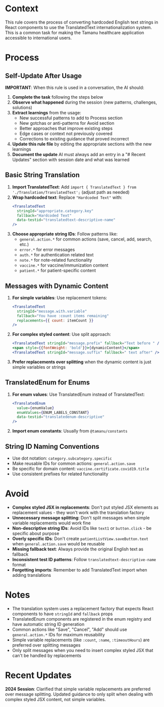 # Context

This rule covers the process of converting hardcoded English text strings in React components to use the TranslatedText internationalization system. This is a common task for making the Tamanu healthcare application accessible to international users.

# Process

## Self-Update After Usage

**IMPORTANT**: When this rule is used in a conversation, the AI should:

1. **Complete the task** following the steps below
2. **Observe what happened** during the session (new patterns, challenges, solutions)
3. **Extract learnings** from the usage:
   - New successful patterns to add to Process section
   - New gotchas or anti-patterns for Avoid section
   - Better approaches that improve existing steps
   - Edge cases or context not previously covered
   - Corrections to existing guidance that proved incorrect
4. **Update this rule file** by editing the appropriate sections with the new learnings
5. **Document the update** AI must always add an entry in a "# Recent Updates" section with session date and what was learned

## Basic String Translation

1. **Import TranslatedText**: Add `import { TranslatedText } from './Translation/TranslatedText';` (adjust path as needed)
2. **Wrap hardcoded text**: Replace `"Hardcoded Text"` with:
   ```jsx
   <TranslatedText
     stringId="appropriate.category.key"
     fallback="Hardcoded Text"
     data-testid="translatedtext-descriptive-name"
   />
   ```
3. **Choose appropriate string IDs**: Follow patterns like:
   - `general.action.*` for common actions (save, cancel, add, search, etc.)
   - `error.*` for error messages
   - `auth.*` for authentication related text
   - `note.*` for note-related functionality
   - `vaccine.*` for vaccine/immunization content
   - `patient.*` for patient-specific content

## Messages with Dynamic Content

1. **For simple variables**: Use replacement tokens:
   ```jsx
   <TranslatedText
     stringId="message.with.variable"
     fallback="You have :count items remaining"
     replacements={{ count: itemCount }}
   />
   ```
2. **For complex styled content**: Use split approach:
   ```jsx
   <TranslatedText stringId="message.prefix" fallback="Text before " />
   <span style={{fontWeight: 'bold'}}>{dynamicContent}</span>
   <TranslatedText stringId="message.suffix" fallback=" text after" />
   ```
3. **Prefer replacements over splitting** when the dynamic content is just simple variables or strings

## TranslatedEnum for Enums

1. **For enum values**: Use TranslatedEnum instead of TranslatedText:
   ```jsx
   <TranslatedEnum
     value={enumValue}
     enumValues={ENUM_LABELS_CONSTANT}
     data-testid="translatedenum-descriptive"
   />
   ```
2. **Import enum constants**: Usually from `@tamanu/constants`

## String ID Naming Conventions

- Use dot notation: `category.subcategory.specific`
- Make reusable IDs for common actions: `general.action.save`
- Be specific for domain content: `vaccine.certificate.covid19.title`
- Use consistent prefixes for related functionality

# Avoid

- **Complex styled JSX in replacements**: Don't put styled JSX elements as replacement values - they won't work with the translation factory
- **Unnecessary message splitting**: Don't split messages when simple variable replacements would work fine
- **Non-descriptive string IDs**: Avoid IDs like `text1` or `button.click` - be specific about purpose
- **Overly specific IDs**: Don't create `patientListView.saveButton.text` when `general.action.save` would be reusable
- **Missing fallback text**: Always provide the original English text as fallback
- **Inconsistent test ID patterns**: Follow `translatedtext-descriptive-name` format
- **Forgetting imports**: Remember to add TranslatedText import when adding translations

# Notes

- The translation system uses a replacement factory that expects React components to have `stringId` and `fallback` props
- TranslatedEnum components are registered in the enum registry and have automatic string ID generation
- Common actions like "Save", "Cancel", "Add" should use `general.action.*` IDs for maximum reusability
- Simple variable replacements (like `:count`, `:name`, `:timeoutHours`) are preferred over splitting messages
- Only split messages when you need to insert complex styled JSX that can't be handled by replacements

# Recent Updates

**2024 Session**: Clarified that simple variable replacements are preferred over message splitting. Updated guidance to only split when dealing with complex styled JSX content, not simple variables.
